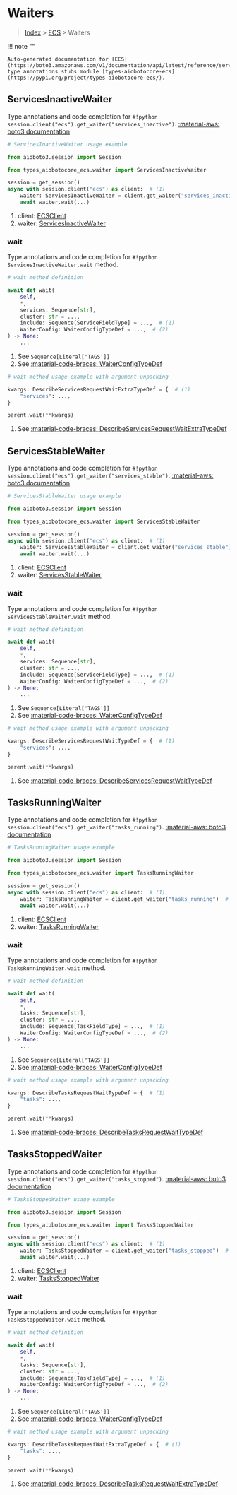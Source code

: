 # Waiters

> [Index](../README.md) > [ECS](./README.md) > Waiters

!!! note ""

    Auto-generated documentation for [ECS](https://boto3.amazonaws.com/v1/documentation/api/latest/reference/services/ecs.html#ecs)
    type annotations stubs module [types-aiobotocore-ecs](https://pypi.org/project/types-aiobotocore-ecs/).

## ServicesInactiveWaiter

Type annotations and code completion for `#!python session.client("ecs").get_waiter("services_inactive")`.
[:material-aws: boto3 documentation](https://boto3.amazonaws.com/v1/documentation/api/latest/reference/services/ecs/waiter/ServicesInactive.html#ECS.Waiter.ServicesInactive)

```python
# ServicesInactiveWaiter usage example

from aioboto3.session import Session

from types_aiobotocore_ecs.waiter import ServicesInactiveWaiter

session = get_session()
async with session.client("ecs") as client:  # (1)
    waiter: ServicesInactiveWaiter = client.get_waiter("services_inactive")  # (2)
    await waiter.wait(...)
```

1. client: [ECSClient](./client.md)
2. waiter: [ServicesInactiveWaiter](./waiters.md#servicesinactivewaiter)


### wait

Type annotations and code completion for `#!python ServicesInactiveWaiter.wait` method.

```python
# wait method definition

await def wait(
    self,
    *,
    services: Sequence[str],
    cluster: str = ...,
    include: Sequence[ServiceFieldType] = ...,  # (1)
    WaiterConfig: WaiterConfigTypeDef = ...,  # (2)
) -> None:
    ...
```

1. See `Sequence[Literal['TAGS']]`
2. See [:material-code-braces: WaiterConfigTypeDef](./type_defs.md#waiterconfigtypedef)


```python
# wait method usage example with argument unpacking

kwargs: DescribeServicesRequestWaitExtraTypeDef = {  # (1)
    "services": ...,
}

parent.wait(**kwargs)
```

1. See [:material-code-braces: DescribeServicesRequestWaitExtraTypeDef](./type_defs.md#describeservicesrequestwaitextratypedef)
## ServicesStableWaiter

Type annotations and code completion for `#!python session.client("ecs").get_waiter("services_stable")`.
[:material-aws: boto3 documentation](https://boto3.amazonaws.com/v1/documentation/api/latest/reference/services/ecs/waiter/ServicesStable.html#ECS.Waiter.ServicesStable)

```python
# ServicesStableWaiter usage example

from aioboto3.session import Session

from types_aiobotocore_ecs.waiter import ServicesStableWaiter

session = get_session()
async with session.client("ecs") as client:  # (1)
    waiter: ServicesStableWaiter = client.get_waiter("services_stable")  # (2)
    await waiter.wait(...)
```

1. client: [ECSClient](./client.md)
2. waiter: [ServicesStableWaiter](./waiters.md#servicesstablewaiter)


### wait

Type annotations and code completion for `#!python ServicesStableWaiter.wait` method.

```python
# wait method definition

await def wait(
    self,
    *,
    services: Sequence[str],
    cluster: str = ...,
    include: Sequence[ServiceFieldType] = ...,  # (1)
    WaiterConfig: WaiterConfigTypeDef = ...,  # (2)
) -> None:
    ...
```

1. See `Sequence[Literal['TAGS']]`
2. See [:material-code-braces: WaiterConfigTypeDef](./type_defs.md#waiterconfigtypedef)


```python
# wait method usage example with argument unpacking

kwargs: DescribeServicesRequestWaitTypeDef = {  # (1)
    "services": ...,
}

parent.wait(**kwargs)
```

1. See [:material-code-braces: DescribeServicesRequestWaitTypeDef](./type_defs.md#describeservicesrequestwaittypedef)
## TasksRunningWaiter

Type annotations and code completion for `#!python session.client("ecs").get_waiter("tasks_running")`.
[:material-aws: boto3 documentation](https://boto3.amazonaws.com/v1/documentation/api/latest/reference/services/ecs/waiter/TasksRunning.html#ECS.Waiter.TasksRunning)

```python
# TasksRunningWaiter usage example

from aioboto3.session import Session

from types_aiobotocore_ecs.waiter import TasksRunningWaiter

session = get_session()
async with session.client("ecs") as client:  # (1)
    waiter: TasksRunningWaiter = client.get_waiter("tasks_running")  # (2)
    await waiter.wait(...)
```

1. client: [ECSClient](./client.md)
2. waiter: [TasksRunningWaiter](./waiters.md#tasksrunningwaiter)


### wait

Type annotations and code completion for `#!python TasksRunningWaiter.wait` method.

```python
# wait method definition

await def wait(
    self,
    *,
    tasks: Sequence[str],
    cluster: str = ...,
    include: Sequence[TaskFieldType] = ...,  # (1)
    WaiterConfig: WaiterConfigTypeDef = ...,  # (2)
) -> None:
    ...
```

1. See `Sequence[Literal['TAGS']]`
2. See [:material-code-braces: WaiterConfigTypeDef](./type_defs.md#waiterconfigtypedef)


```python
# wait method usage example with argument unpacking

kwargs: DescribeTasksRequestWaitTypeDef = {  # (1)
    "tasks": ...,
}

parent.wait(**kwargs)
```

1. See [:material-code-braces: DescribeTasksRequestWaitTypeDef](./type_defs.md#describetasksrequestwaittypedef)
## TasksStoppedWaiter

Type annotations and code completion for `#!python session.client("ecs").get_waiter("tasks_stopped")`.
[:material-aws: boto3 documentation](https://boto3.amazonaws.com/v1/documentation/api/latest/reference/services/ecs/waiter/TasksStopped.html#ECS.Waiter.TasksStopped)

```python
# TasksStoppedWaiter usage example

from aioboto3.session import Session

from types_aiobotocore_ecs.waiter import TasksStoppedWaiter

session = get_session()
async with session.client("ecs") as client:  # (1)
    waiter: TasksStoppedWaiter = client.get_waiter("tasks_stopped")  # (2)
    await waiter.wait(...)
```

1. client: [ECSClient](./client.md)
2. waiter: [TasksStoppedWaiter](./waiters.md#tasksstoppedwaiter)


### wait

Type annotations and code completion for `#!python TasksStoppedWaiter.wait` method.

```python
# wait method definition

await def wait(
    self,
    *,
    tasks: Sequence[str],
    cluster: str = ...,
    include: Sequence[TaskFieldType] = ...,  # (1)
    WaiterConfig: WaiterConfigTypeDef = ...,  # (2)
) -> None:
    ...
```

1. See `Sequence[Literal['TAGS']]`
2. See [:material-code-braces: WaiterConfigTypeDef](./type_defs.md#waiterconfigtypedef)


```python
# wait method usage example with argument unpacking

kwargs: DescribeTasksRequestWaitExtraTypeDef = {  # (1)
    "tasks": ...,
}

parent.wait(**kwargs)
```

1. See [:material-code-braces: DescribeTasksRequestWaitExtraTypeDef](./type_defs.md#describetasksrequestwaitextratypedef)
